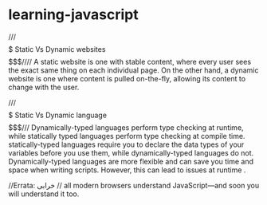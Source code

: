 # learning-javascript
///$$$$$$$$$$$$$$$$$$$$$         Static Vs Dynamic websites      $$$$$$$$$$$$$$$$$$$$$$$////
A static website is one with stable content, where every user sees the exact same thing on each individual page.
On the other hand, a dynamic website is one where content is pulled on-the-fly, allowing its content to change with the user.

///$$$$$$$$$$$$$$$$$$$$$         Static Vs Dynamic language      $$$$$$$$$$$$$$$$$$$$$$$///
 Dynamically-typed languages perform type checking at runtime, while statically typed languages perform type checking at compile time.
 statically-typed languages require you to declare the data types of your variables before you use them, while dynamically-typed languages do not.
 Dynamically-typed languages are more flexible and can save you time and space when writing scripts. However, this can lead to issues at runtime .
 
 
 
 
 
 
 
 //Errata:  خرابی
 // all modern browsers understand JavaScript—and soon you will understand it too.

